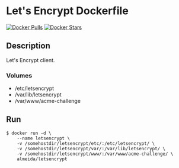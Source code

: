 # Let's Encrypt Dockerfile

[![Docker Pulls](https://img.shields.io/docker/pulls/almeida/letsencrypt.svg)](https://hub.docker.com/r/almeida/letsencrypt/)
[![Docker Stars](https://img.shields.io/docker/stars/almeida/letsencrypt.svg)](https://hub.docker.com/r/almeida/letsencrypt/)

## Description

Let's Encrypt client.

### Volumes

 * /etc/letsencrypt
 * /var/lib/letsencrypt
 * /var/www/acme-challenge

## Run

	$ docker run -d \
		--name letsencrypt \
		-v /somehostdir/letsencrypt/etc/:/etc/letsencrypt/ \
		-v /somehostdir/letsencrypt/var/:/var/lib/letsencrypt/ \
		-v /somehostdir/letsencrypt/www/:/var/www/acme-challenge/ \		
		almeida/letsencrypt
